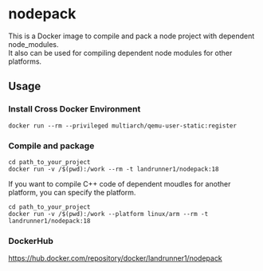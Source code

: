 # nodepack
This is a Docker image to compile and pack a node project with dependent node_modules.  
It also can be used for compiling dependent node modules for other platforms.

## Usage
### Install Cross Docker Environment
```
docker run --rm --privileged multiarch/qemu-user-static:register
```

### Compile and package
```
cd path_to_your_project
docker run -v /$(pwd):/work --rm -t landrunner1/nodepack:18
```

If you want to compile C++ code of dependent moudles for another platform, you can specify the platform.
```
cd path_to_your_project
docker run -v /$(pwd):/work --platform linux/arm --rm -t landrunner1/nodepack:18
```

### DockerHub
https://hub.docker.com/repository/docker/landrunner1/nodepack

